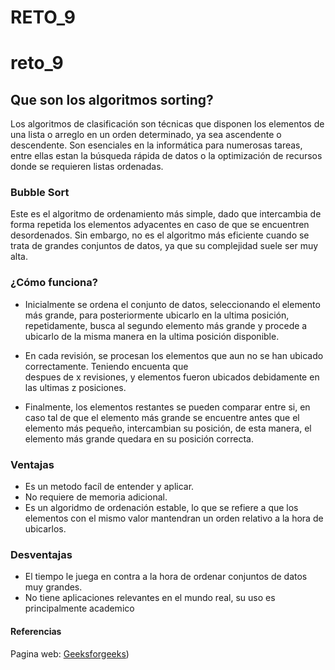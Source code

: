 # RETO_9
# reto_9
## Que son los algoritmos sorting?
Los algoritmos de clasificación son técnicas que disponen los elementos de una lista o arreglo en un orden determinado, ya sea ascendente o descendente. Son esenciales en la informática para numerosas tareas, entre ellas estan la búsqueda rápida de datos o la optimización de recursos donde se requieren listas ordenadas.
### Bubble Sort
Este es el algoritmo de ordenamiento más simple, dado que intercambia de forma repetida los elementos adyacentes en caso de que se encuentren desordenados. Sin embargo, no es el algoritmo más eficiente cuando se trata de grandes conjuntos de datos, ya que su complejidad suele ser muy alta.

### ¿Cómo funciona?
- Inicialmente se ordena el conjunto de datos, seleccionando el elemento más grande, para posteriormente ubicarlo 
 en la ultima posición, repetidamente, busca al segundo elemento más grande y procede a ubicarlo de la misma 
 manera en la ultima posición disponible.

- En cada revisión, se procesan los elementos que aun no se han ubicado correctamente. Teniendo encuenta que       
 despues de x revisiones, y elementos fueron ubicados debidamente en las ultimas z posiciones.
- Finalmente, los elementos restantes se pueden comparar entre si, en caso tal de que el elemento más grande se encuentre antes que el elemento más pequeño, intercambian su posición, de esta manera, el elemento más grande quedara en su posición 
  correcta.

 ### Ventajas
  - Es un metodo facíl de entender y aplicar.
  - No requiere de memoria adicional.
  - Es un algoridmo de ordenación estable, lo que se refiere a que los elementos con el mismo valor mantendran 
   un orden relativo a la hora de ubicarlos.

 ### Desventajas
  - El tiempo le juega en contra a la hora de ordenar conjuntos de datos muy grandes.
  - No tiene aplicaciones relevantes en el mundo real, su uso es principalmente academico

 

#### Referencias
Pagina web: [Geeksforgeeks](https://www.geeksforgeeks.org/bubble-sort-algorithm/)) 
